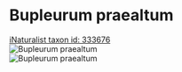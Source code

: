 
Bupleurum praealtum
===================
  
[iNaturalist taxon id: 333676](https://www.inaturalist.org/taxa/333676)  
![Bupleurum praealtum](https://inaturalist-open-data.s3.amazonaws.com/photos/50727433/medium.jpg)  
![Bupleurum praealtum](https://inaturalist-open-data.s3.amazonaws.com/photos/50727427/medium.jpg)